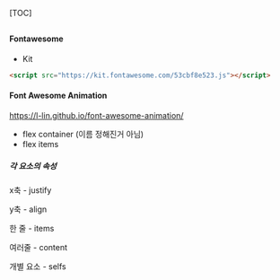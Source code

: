 [TOC]

## 

#### Fontawesome

- Kit

```html
<script src="https://kit.fontawesome.com/53cbf8e523.js"></script>
```



#### Font Awesome Animation

https://l-lin.github.io/font-awesome-animation/





- flex container (이름 정해진거 아님)
- flex items



##### 각 요소의 속성

x축 - justify

y축 - align

한 줄 - items

여러줄 - content

개별 요소 - selfs